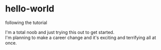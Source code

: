 # hello-world
following the tutorial

I'm a total noob and just trying this out to get started.  
I'm planning to make a career change and it's exciting and terrifying all at once.
